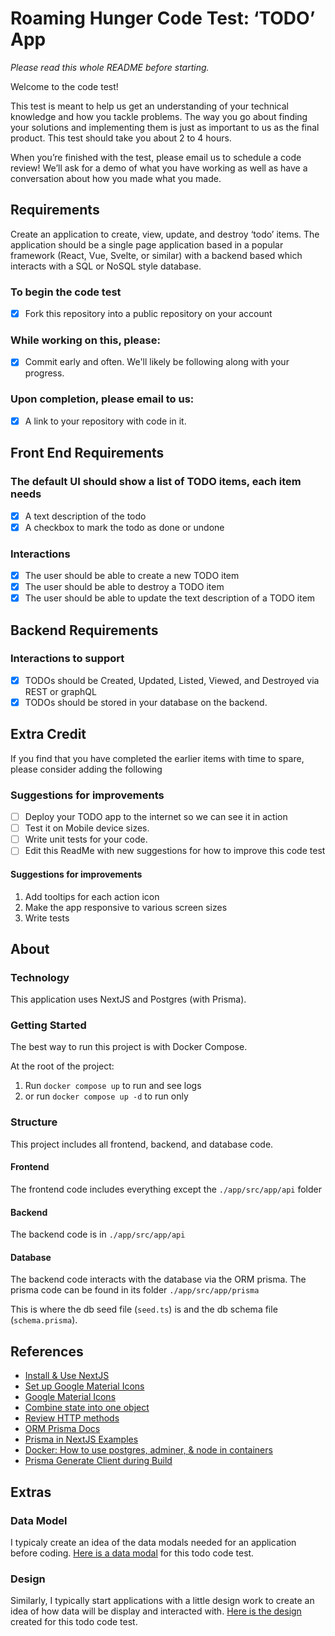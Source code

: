 # Roaming Hunger Code Test: ‘TODO’ App

*Please read this whole README before starting.*

Welcome to the code test! 

This test is meant to help us get an understanding of your technical knowledge and how you tackle problems. The way you go about finding your solutions and implementing them is just as important to us as the final product. This test should take you about 2 to 4 hours.

When you’re finished with the test, please email us to schedule a code review! We’ll ask for a demo of what you have working as well as have a conversation about how you made what you made. 

## Requirements
Create an application to create, view, update, and destroy ‘todo’ items. The application should be a single page application based in a popular framework (React, Vue, Svelte, or similar) with a backend based which interacts with a SQL or NoSQL style database.

### To begin the code test
* [x] Fork this repository into a public repository on your account

### While working on this, please:
* [x] Commit early and often. We'll likely be following along with your progress.

### Upon completion, please email to us:
* [x] A link to your repository with code in it.

## Front End Requirements

### The default UI should show a list of TODO items, each item needs
* [x] A text description of the todo
* [x] A checkbox to mark the todo as done or undone

### Interactions
* [x] The user should be able to create a new TODO item
* [x] The user should be able to destroy a TODO item
* [x] The user should be able to update the text description of a TODO item

## Backend Requirements

### Interactions to support
* [x] TODOs should be Created, Updated, Listed, Viewed, and Destroyed via REST or graphQL
* [x] TODOs should be stored in your database on the backend. 

## Extra Credit

If you find that you have completed the earlier items with time to spare, please consider adding the following

### Suggestions for improvements
* [ ] Deploy your TODO app to the internet so we can see it in action
* [ ] Test it on Mobile device sizes.
* [ ] Write unit tests for your code.
* [ ] Edit this ReadMe with new suggestions for how to improve this code test

#### Suggestions for improvements
1. Add tooltips for each action icon
1. Make the app responsive to various screen sizes
1. Write tests

## About

### Technology
This application uses NextJS and Postgres (with Prisma).


### Getting Started
The best way to run this project is with Docker Compose.

At the root of the project:
1. Run `docker compose up` to run and see logs
1. or run `docker compose up -d` to run only

### Structure
This project includes all frontend, backend, and database code.

#### Frontend
The frontend code includes everything except the `./app/src/app/api` folder

#### Backend
The backend code is in `./app/src/app/api`

#### Database
The backend code interacts with the database via the ORM prisma.  The prisma code can be found in its folder `./app/src/app/prisma`

This is where the db seed file (`seed.ts`) is and the db schema file (`schema.prisma`).

## References
- [Install & Use NextJS](https://nextjs.org/docs/getting-started/installation)
- [Set up Google Material Icons](https://dev.to/sabbirsobhani/google-icons-from-google-fonts-with-nextjs-11pa)
- [Google Material Icons](https://fonts.google.com/icons?selected=Material+Symbols+Outlined:edit:FILL@0;wght@400;GRAD@0;opsz@24&icon.query=edit)
- [Combine state into one object](https://www.freecodecamp.org/news/how-to-build-forms-in-react/)
- [Review HTTP methods](https://developer.mozilla.org/en-US/docs/Web/HTTP/Methods)
- [ORM Prisma Docs](https://www.prisma.io/docs/getting-started)
- [Prisma in NextJS Examples](https://github.com/prisma/prisma-examples/blob/latest/typescript/rest-nextjs-api-routes/src/pages/api/filterPosts.ts)
- [Docker: How to use postgres, adminer, & node in containers](https://hub.docker.com/_/postgres)
- [Prisma Generate Client during Build](https://www.prisma.io/docs/orm/prisma-client/deployment/serverless/deploy-to-vercel#:~:text=Generate%20Prisma%20during%20build&text=This%20will%20re%2Dgenerate%20Prisma,missing%20prisma%20in%20your%20dependencies.)

## Extras

### Data Model
I typicaly create an idea of the data modals needed for an application before coding.  [Here is a data modal](https://docs.google.com/drawings/d/1UTzKAbcyrbcMjdFivp7HZZyDQtH8KJqhrUsU35pSmus/edit) for this todo code test.

### Design
Similarly, I typically start applications with a little design work to create an idea of how data will be display and interacted with.  [Here is the design](https://codetestdesign.framer.website/) created for this todo code test.